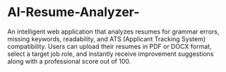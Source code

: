 # AI-Resume-Analyzer-
An intelligent web application that analyzes resumes for grammar errors, missing keywords, readability, and ATS (Applicant Tracking System) compatibility. Users can upload their resumes in PDF or DOCX format, select a target job role, and instantly receive improvement suggestions along with a professional score out of 100.
